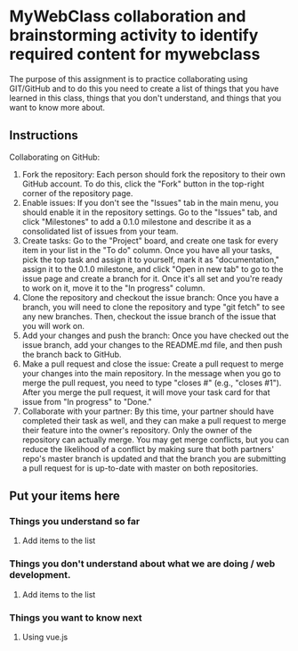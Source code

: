# MyWebClass collaboration and brainstorming activity to identify required content for mywebclass

The purpose of this assignment is to practice collaborating using GIT/GitHub and to do this you need to create a list of things that you have learned in this class, things that you don't understand, and things that you want to know more about.  

## Instructions
Collaborating on GitHub:

1. Fork the repository: Each person should fork the repository to their own GitHub account. To do this, click the "Fork" button in the top-right corner of the repository page.
2. Enable issues: If you don't see the "Issues" tab in the main menu, you should enable it in the repository settings. Go to the "Issues" tab, and click "Milestones" to add a 0.1.0 milestone and describe it as a consolidated list of issues from your team.
3. Create tasks: Go to the "Project" board, and create one task for every item in your list in the "To do" column. Once you have all your tasks, pick the top task and assign it to yourself, mark it as "documentation," assign it to the 0.1.0 milestone, and click "Open in new tab" to go to the issue page and create a branch for it. Once it's all set and you're ready to work on it, move it to the "In progress" column.
4. Clone the repository and checkout the issue branch: Once you have a branch, you will need to clone the repository and type "git fetch" to see any new branches. Then, checkout the issue branch of the issue that you will work on.
5. Add your changes and push the branch: Once you have checked out the issue branch, add your changes to the README.md file, and then push the branch back to GitHub.
6. Make a pull request and close the issue: Create a pull request to merge your changes into the main repository. In the message when you go to merge the pull request, you need to type "closes #" (e.g., "closes #1"). After you merge the pull request, it will move your task card for that issue from "In progress" to "Done."
7. Collaborate with your partner: By this time, your partner should have completed their task as well, and they can make a pull request to merge their feature into the owner's repository. Only the owner of the repository can actually merge. You may get merge conflicts, but you can reduce the likelihood of a conflict by making sure that both partners' repo's master branch is updated and that the branch you are submitting a pull request for is up-to-date with master on both repositories.

## Put your items here
### Things you understand so far
1. Add items to the list
### Things you don't understand about what we are doing / web development.
1. Add items to the list
### Things you want to know next
1. Using vue.js
